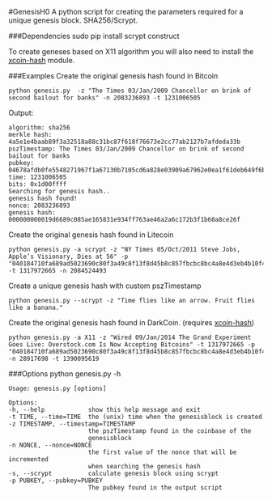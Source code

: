 #GenesisH0
A python script for creating the parameters required for a unique genesis block. SHA256/Scrypt.

###Dependencies
    sudo pip install scrypt construct

To create geneses based on X11 algorithm you will also need to install the [xcoin-hash](https://github.com/lhartikk/xcoin-hash) module. 
    
###Examples
Create the original genesis hash found in Bitcoin

    python genesis.py  -z "The Times 03/Jan/2009 Chancellor on brink of second bailout for banks" -n 2083236893 -t 1231006505
Output:

    algorithm: sha256
    merkle hash: 4a5e1e4baab89f3a32518a88c31bc87f618f76673e2cc77ab2127b7afdeda33b
    pszTimestamp: The Times 03/Jan/2009 Chancellor on brink of second bailout for banks
    pubkey: 04678afdb0fe5548271967f1a67130b7105cd6a828e03909a67962e0ea1f61deb649f6bc3f4cef38c4f35504e51ec112de5c384df7ba0b8d578a4c702b6bf11d5f
    time: 1231006505
    bits: 0x1d00ffff
    Searching for genesis hash..
    genesis hash found!
    nonce: 2083236893
    genesis hash: 000000000019d6689c085ae165831e934ff763ae46a2a6c172b3f1b60a8ce26f
Create the original genesis hash found in Litecoin

    python genesis.py -a scrypt -z "NY Times 05/Oct/2011 Steve Jobs, Apple’s Visionary, Dies at 56" -p "040184710fa689ad5023690c80f3a49c8f13f8d45b8c857fbcbc8bc4a8e4d3eb4b10f4d4604fa08dce601aaf0f470216fe1b51850b4acf21b179c45070ac7b03a9" -t 1317972665 -n 2084524493
    
Create a unique genesis hash with custom pszTimestamp

    python genesis.py --scrypt -z "Time flies like an arrow. Fruit flies like a banana."
    

Create the original genesis hash found in DarkCoin. (requires [xcoin-hash](https://github.com/lhartikk/xcoin-hash))

    python genesis.py -a X11 -z "Wired 09/Jan/2014 The Grand Experiment Goes Live: Overstock.com Is Now Accepting Bitcoins" -t 1317972665 -p "040184710fa689ad5023690c80f3a49c8f13f8d45b8c857fbcbc8bc4a8e4d3eb4b10f4d4604fa08dce601aaf0f470216fe1b51850b4acf21b179c45070ac7b03a9" -n 28917698 -t 1390095619
    
###Options
    python genesis.py -h
    
    Usage: genesis.py [options]

    Options:
    -h, --help            show this help message and exit
    -t TIME, --time=TIME  the (unix) time when the genesisblock is created
    -z TIMESTAMP, --timestamp=TIMESTAMP
                          the pszTimestamp found in the coinbase of the
                          genesisblock
    -n NONCE, --nonce=NONCE
                          the first value of the nonce that will be incremented
                          when searching the genesis hash
    -s, --scrypt          calculate genesis block using scrypt
    -p PUBKEY, --pubkey=PUBKEY
                          The pubkey found in the output script

